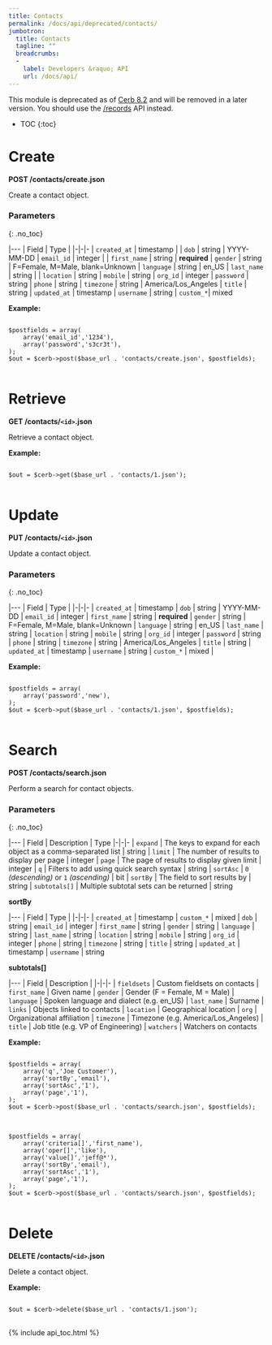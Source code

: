 ```yaml
---
title: Contacts
permalink: /docs/api/deprecated/contacts/
jumbotron:
  title: Contacts
  tagline: ""
  breadcrumbs:
  -
    label: Developers &raquo; API
    url: /docs/api/
---
```


<div class="cerb-box note">
<p>This module is deprecated as of <a href="/releases/8.2/">Cerb 8.2</a> and will be removed in a later version. You should use the <a href="/docs/api/modules/records/">/records</a> API instead.</p>
</div>

* TOC
{:toc}

# Create

**POST /contacts/create.json**

Create a contact object.

### Parameters
{: .no_toc}

|---
| Field | Type | 
|-|-|-
| `created_at` | timestamp | 
| `dob` | string | YYYY-MM-DD
| `email_id` | integer | 
| `first_name` | string | **required**
| `gender` | string | F=Female, M=Male, blank=Unknown
| `language` | string | en_US
| `last_name` | string | 
| `location` | string
| `mobile` | string
| `org_id` | integer
| `password` | string
| `phone` | string
| `timezone` | string | America/Los_Angeles
| `title` | string
| `updated_at` | timestamp
| `username` | string
| `custom_*`| mixed

**Example:**

<pre>
<code class="language-php">
$postfields = array(
    array('email_id','1234'),
    array('password','s3cr3t'),
);
$out = $cerb->post($base_url . 'contacts/create.json', $postfields);
</code>
</pre>

# Retrieve

**GET /contacts/`<id>`.json**

Retrieve a contact object.

**Example:**

<pre>
<code class="language-php">
$out = $cerb->get($base_url . 'contacts/1.json');
</code>
</pre>

# Update

**PUT /contacts/`<id>`.json**

Update a contact object.

### Parameters
{: .no_toc}

|---
| Field | Type | 
|-|-|-
| `created_at` | timestamp
| `dob` | string | YYYY-MM-DD
| `email_id` | integer
| `first_name` | string | **required**
| `gender` | string | F=Female, M=Male, blank=Unknown
| `language` | string | en_US
| `last_name` | string
| `location` | string
| `mobile` | string
| `org_id` | integer
| `password` | string
| `phone` | string
| `timezone` | string | America/Los_Angeles
| `title` | string
| `updated_at` | timestamp
| `username` | string
| `custom_*` | mixed | 

**Example:**

<pre>
<code class="language-php">
$postfields = array(
    array('password','new'),
);
$out = $cerb->put($base_url . 'contacts/1.json', $postfields);
</code>
</pre>

# Search

**POST /contacts/search.json**

Perform a search for contact objects.

### Parameters
{: .no_toc}

|---
| Field | Description | Type
|-|-|-
| `expand` | The keys to expand for each object as a comma-separated list | string
| `limit` | The number of results to display per page | integer
| `page` | The page of results to display given limit | integer
| `q` | Filters to add using quick search syntax | string
| `sortAsc` | `0` _(descending)_ or `1` _(ascending)_ | bit
| `sortBy` | The field to sort results by | string
| `subtotals[]` | Multiple subtotal sets can be returned | string 

**sortBy**

|---
| Field | Type | 
|-|-|-
| `created_at` | timestamp
| `custom_*` | mixed
| `dob` | string
| `email_id` | integer
| `first_name` | string
| `gender` | string
| `language` | string
| `last_name` | string
| `location` | string
| `mobile` | string
| `org_id` | integer
| `phone` | string
| `timezone` | string
| `title` | string
| `updated_at` | timestamp
| `username` | string

**subtotals[]**

|---
| Field | Description | 
|-|-|-
| `fieldsets` | Custom fieldsets on contacts
| `first_name` | Given name
| `gender` | Gender (F = Female, M = Male)
| `language` | Spoken language and dialect (e.g. en_US)
| `last_name` | Surname
| `links` | Objects linked to contacts
| `location` | Geographical location
| `org` | Organizational affiliation
| `timezone` | Timezone (e.g. America/Los_Angeles)
| `title` | Job title (e.g. VP of Engineering)
| `watchers` | Watchers on contacts

**Example:**

<pre>
<code class="language-php">
$postfields = array(
    array('q','Joe Customer'),
    array('sortBy','email'),
    array('sortAsc','1'),
    array('page','1'),
);
$out = $cerb->post($base_url . 'contacts/search.json', $postfields);
</code>
</pre>

<pre>
<code class="language-php">
$postfields = array(
    array('criteria[]','first_name'),
    array('oper[]','like'),
    array('value[]','jeff@*'),
    array('sortBy','email'),
    array('sortAsc','1'),
    array('page','1'),
);
$out = $cerb->post($base_url . 'contacts/search.json', $postfields);
</code>
</pre>

# Delete

**DELETE /contacts/`<id>`.json**

Delete a contact object.

**Example:**

<pre>
<code class="language-php">
$out = $cerb->delete($base_url . 'contacts/1.json');
</code>
</pre>

{% include api_toc.html %}